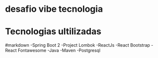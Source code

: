 # desafio vibe tecnologia

# Tecnologias ultilizadas
#markdown 
-Spring Boot 2
-Project Lombok
-ReactJs
-React Bootstrap
-React Fontawesome
-Java
-Maven
-Postgresql
